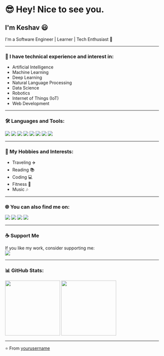 # 😎 Hey! Nice to see you.

## I'm Keshav 😃

I'm a Software Engineer | Learner | Tech Enthusiast 🚀  

---

### 🔬 I have technical experience and interest in:
- Artificial Intelligence
- Machine Learning
- Deep Learning
- Natural Language Processing
- Data Science
- Robotics
- Internet of Things (IoT)
- Web Development

---

### 🛠️ Languages and Tools:
<p>
<img src="https://img.shields.io/badge/-Python-3776AB?logo=python&logoColor=white&style=for-the-badge" />
<img src="https://img.shields.io/badge/-TensorFlow-FF6F00?logo=tensorflow&logoColor=white&style=for-the-badge" />
<img src="https://img.shields.io/badge/-PyTorch-EE4C2C?logo=pytorch&logoColor=white&style=for-the-badge" />
<img src="https://img.shields.io/badge/-Docker-2496ED?logo=docker&logoColor=white&style=for-the-badge" />
<img src="https://img.shields.io/badge/-MySQL-4479A1?logo=mysql&logoColor=white&style=for-the-badge" />
<img src="https://img.shields.io/badge/-HTML5-E34F26?logo=html5&logoColor=white&style=for-the-badge" />
<img src="https://img.shields.io/badge/-CSS3-1572B6?logo=css3&logoColor=white&style=for-the-badge" />
<img src="https://img.shields.io/badge/-JavaScript-F7DF1E?logo=javascript&logoColor=black&style=for-the-badge" />
</p>

---

### 🎯 My Hobbies and Interests:
- Traveling ✈️  
- Reading 📚  
- Coding 💻  
- Fitness 💪  
- Music 🎶  

---

### 🌐 You can also find me on:
<p>
<a href="https://www.linkedin.com/in/yourprofile"><img src="https://img.shields.io/badge/-LinkedIn-0077B5?logo=linkedin&logoColor=white&style=for-the-badge" /></a>
<a href="https://twitter.com/yourprofile"><img src="https://img.shields.io/badge/-Twitter-1DA1F2?logo=twitter&logoColor=white&style=for-the-badge" /></a>
<a href="https://www.instagram.com/yourprofile"><img src="https://img.shields.io/badge/-Instagram-E4405F?logo=instagram&logoColor=white&style=for-the-badge" /></a>
<a href="https://www.youtube.com/c/yourchannel"><img src="https://img.shields.io/badge/-YouTube-FF0000?logo=youtube&logoColor=white&style=for-the-badge" /></a>
</p>

---

### ☕ Support Me
If you like my work, consider supporting me:  
<a href="https://www.buymeacoffee.com/yourname"><img src="https://img.shields.io/badge/☕-Buy_me_a_coffee-yellow?style=for-the-badge" /></a>

---

### 📊 GitHub Stats:
<p>
<img src="https://github-readme-stats.vercel.app/api?username=yourusername&show_icons=true&theme=tokyonight" height="180px"/>
<img src="https://github-readme-stats.vercel.app/api/top-langs/?username=yourusername&layout=compact&theme=tokyonight" height="180px"/>
</p>

---
⭐ From [yourusername](https://github.com/yourusername)
